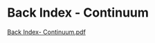 # Back Index - Continuum

[Back Index- Continuum.pdf](Back%20Index%20-%20Continuum%203a5512666bbc4dc9bc6fd29b722c2ab5/Back_Index-_Continuum.pdf)